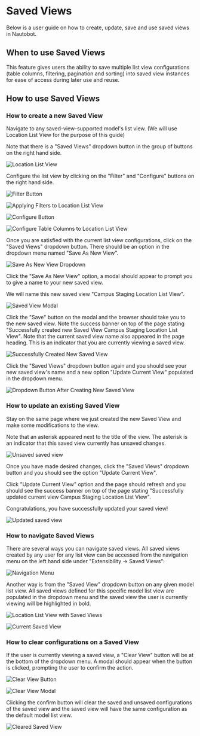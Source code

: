 # Saved Views

Below is a user guide on how to create, update, save and use saved views in Nautobot.

## When to use Saved Views

This feature gives users the ability to save multiple list view configurations (table columns, filtering, pagination and sorting) into saved view instances for ease of access during later use and reuse.

## How to use Saved Views

### How to create a new Saved View

Navigate to any saved-view-supported model's list view. (We will use Location List View for the purpose of this guide)

Note that there is a "Saved Views" dropdown button in the group of buttons on the right hand side.

![Location List View](./images/saved-views/default-location-list-view.png)

Configure the list view by clicking on the "Filter" and "Configure" buttons on the right hand side.

![Filter Button](./images/saved-views/filter-button.png)

![Applying Filters to Location List View](./images/saved-views/filter-application-to-locations.png)

![Configure Button](./images/saved-views/configure-button.png)

![Configure Table Columns to Location List View](./images/saved-views/config-table-columns-to-locations.png)

Once you are satisfied with the current list view configurations, click on the "Saved Views" dropdown button. There should be an option in the dropdown menu named "Save As New View".

![Save As New View Dropdown](./images/saved-views/save-as-new-view-drop-down.png)

Click the "Save As New View" option, a modal should appear to prompt you to give a name to your new saved view.

We will name this new saved view "Campus Staging Location List View".

![Saved View Modal](./images/saved-views/save-view-modal.png)

Click the "Save" button on the modal and the browser should take you to the new saved view. Note the success banner on top of the page stating "Successfully created new Saved View Campus Staging Location List View". Note that the current saved view name also appeared in the page heading. This is an indicator that you are currently viewing a saved view.

![Successfully Created New Saved View](./images/saved-views/create-saved-view-success.png)

Click the "Saved Views" dropdown button again and you should see your new saved view's name and a new option "Update Current View" populated in the dropdown menu.

![Dropdown Button After Creating New Saved View](./images/saved-views/dropdown-button-after-new-saved-view.png)

### How to update an existing Saved View

Stay on the same page where we just created the new Saved View and make some modifications to the view.

Note that an asterisk appeared next to the title of the view. The asterisk is an indicator that this saved view currently has unsaved changes.

![Unsaved saved view](./images/saved-views/unsaved-saved-view.png)

Once you have made desired changes, click the "Saved Views" dropdown button and you should see the option "Update Current View".

Click "Update Current View" option and the page should refresh and you should see the success banner on top of the page stating "Successfully updated current view Campus Staging Location List View".

Congratulations, you have successfully updated your saved view!

![Updated saved view](./images/saved-views/updated-saved-view.png)

### How to navigate Saved Views

There are several ways you can navigate saved views. All saved views created by any user for any list view can be accessed from the navigation menu on the left hand side under "Extensibility -> Saved Views":

![Navigation Menu](./images/saved-views/navigation-menu.png)

Another way is from the "Saved View" dropdown button on any given model list view. All saved views defined for this specific model list view are populated in the dropdown menu and the saved view the user is currently viewing will be highlighted in bold.

![Location List View with Saved Views](./images/saved-views/location-list-view-with-saved-views.png)

![Current Saved View](./images/saved-views/current-saved-view-drop-down-menu.png)

### How to clear configurations on a Saved View

If the user is currently viewing a saved view, a "Clear View" button will be at the bottom of the dropdown menu. A modal should appear when the button is clicked, prompting the user to confirm the action.

![Clear View Button](./images/saved-views/clear-view-button.png)

![Clear View Modal](./images/saved-views/clear-view-modal.png)

Clicking the confirm button will clear the saved and unsaved configurations of the saved view and the saved view will have the same configuration as the default model list view.

![Cleared Saved View](./images/saved-views/cleared-view.png)
